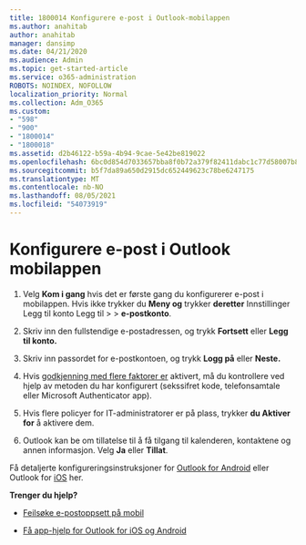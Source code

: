 ```yaml
---
title: 1800014 Konfigurere e-post i Outlook-mobilappen
ms.author: anahitab
author: anahitab
manager: dansimp
ms.date: 04/21/2020
ms.audience: Admin
ms.topic: get-started-article
ms.service: o365-administration
ROBOTS: NOINDEX, NOFOLLOW
localization_priority: Normal
ms.collection: Adm_O365
ms.custom:
- "598"
- "900"
- "1800014"
- "1800018"
ms.assetid: d2b46122-b59a-4b94-9cae-5e42be819022
ms.openlocfilehash: 6bc0d854d7033657bba8f0b72a379f82411dabc1c77d58007b8b93f8179daf5a
ms.sourcegitcommit: b5f7da89a650d2915dc652449623c78be6247175
ms.translationtype: MT
ms.contentlocale: nb-NO
ms.lasthandoff: 08/05/2021
ms.locfileid: "54073919"
---
```

# <a name="set-up-email-in-the-outlook-mobile-app"></a>Konfigurere e-post i Outlook mobilappen

1. Velg **Kom i gang** hvis det er første gang du konfigurerer e-post i mobilappen. Hvis ikke trykker du **Meny og** trykker **deretter** Innstillinger Legg til konto Legg til \>  \> **e-postkonto**.

2. Skriv inn den fullstendige e-postadressen, og trykk **Fortsett** eller **Legg til konto.**

3. Skriv inn passordet for e-postkontoen, og trykk **Logg på** eller **Neste.**

4. Hvis [godkjenning med flere faktorer er](https://docs.microsoft.com/microsoft-365/admin/security-and-compliance/set-up-multi-factor-authentication) aktivert, må du kontrollere ved hjelp av metoden du har konfigurert (sekssifret kode, telefonsamtale eller Microsoft Authenticator app).

5. Hvis flere policyer for IT-administratorer er på plass, trykker **du Aktiver for** å aktivere dem.

6. Outlook kan be om tillatelse til å få tilgang til kalenderen, kontaktene og annen informasjon. Velg **Ja** eller **Tillat**.

Få detaljerte konfigureringsinstruksjoner for [Outlook for Android](https://support.office.com/article/886db551-8dfa-4fd5-b835-f8e532091872.aspx) eller Outlook for [iOS](https://support.office.com/article/b2de2161-cc1d-49ef-9ef9-81acd1c8e234.aspx) her.
  
 **Trenger du hjelp?**
  
- [Feilsøke e-postoppsett på mobil](https://support.office.com/article/a264ef01-9c88-48fb-9285-7017e4f31f02.aspx)

- [Få app-hjelp for Outlook for iOS og Android](https://support.office.com/article/218a22d1-9fa5-4889-b689-de1c63493243.aspx#ID0EAABAAA=Contact_Support)
